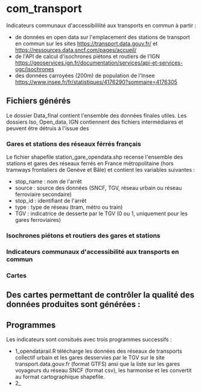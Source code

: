 # com_transport
Indicateurs communaux d'accessibililité aux transports en commun à partir : 
- de données en open data sur l'emplacement des stations de transport en commun sur les sites https://transport.data.gouv.fr/ et https://ressources.data.sncf.com/pages/accueil/
- de l'API de calcul d'isochrones piétons et routiers de l'IGN https://geoservices.ign.fr/documentation/services/api-et-services-ogc/isochrones
- des données carroyées (200m) de population de l'Insee https://www.insee.fr/fr/statistiques/4176290?sommaire=4176305

## Fichiers générés 
Le dossier Data_final contient l'ensemble des données finales utiles. Les dossiers Iso, Open_data, IGN contiennent des fichiers intermédiaires et peuvent être détruis à l'issue des  

### Gares et stations des réseaux férrés français 

Le fichier shapefile station_gare_opendata.shp recense l'ensemble des stations et gares des réseaux ferrés en France métropolitaine (hors tramways frontaliers de Genève et Bâle) et contient les variables suivantes : 
- stop_name : nom de l'arrêt
- source : source des données (SNCF, TGV, réseau urbain ou réseau ferroviaire secondaire) 
- stop_id : identifiant de l'arrêt 
- type : type de réseau (tram, métro ou train) 
- TGV : indicatrice de desserte par le TGV (0 ou 1, uniquement pour les gares ferroviaires) 

### Isochrones piétons et routiers des gares et stations 

### Indicateurs communaux d'accessibilité aux transports en commun

### Cartes
Des cartes permettant de contrôler la qualité des données produites sont générées : 
- 

## Programmes
Les indicateurs sont consitués avec trois programmes successifs : 
- 1_opendatarail.R télécharge les données des réseaux de transports collectif urbain et les gares desservies par le TGV sur le site transport.data.gouv.fr (format GTFS) ansi que la liste sur les gares voyageurs du réseau SNCF (format csv), les harmonise et les convertit au format cartographique shapefile. 
- 2_ 
